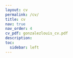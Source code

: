 ```yaml
---
layout: cv
permalink: /cv/
title: cv
nav: true
nav_order: 4
cv_pdf: gonzalezlouis_cv.pdf
description: 
toc:
  sidebar: left
---
```

